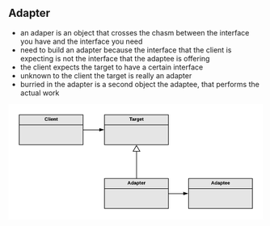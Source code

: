 ## Adapter

- an adaper is an object that crosses the chasm between the interface you have and the interface you need
- need to build an adapter because the interface that the client is expecting is not the interface that the adaptee is offering
- the client expects the target to have a certain interface
- unknown to the client the target is really an adapter
- burried in the adapter is a second object the adaptee, that performs the actual work

![adapter](https://raw.githubusercontent.com/lisbethmarianne/design_patterns_in_ruby/master/adapter/adapter.png)
